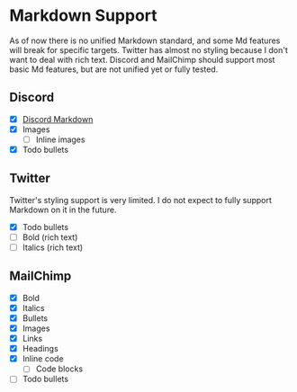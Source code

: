 # Markdown Support

As of now there is no unified Markdown standard, and some Md features will break for specific targets.
Twitter has almost no styling because I don't want to deal with rich text.
Discord and MailChimp should support most basic Md features, but are not unified yet or fully tested.

## Discord

- [x] [Discord Markdown](https://www.markdownguide.org/tools/discord/)
- [x] Images
  - [ ] Inline images
- [x] Todo bullets

## Twitter

Twitter's styling support is very limited. I do not expect to fully support Markdown on it in the future.

- [x] Todo bullets
- [ ] Bold (rich text)
- [ ] Italics (rich text)

## MailChimp

- [X] Bold
- [X] Italics
- [X] Bullets
- [X] Images
- [X] Links
- [X] Headings
- [X] Inline code
  - [ ] Code blocks
- [ ] Todo bullets
